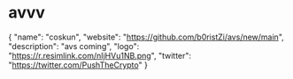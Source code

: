 # avvv
{   "name": "coskun",   "website": "https://github.com/b0ristZi/avs/new/main",   "description": "avs coming",   "logo": "https://r.resimlink.com/nIjHVu1NB.png",   "twitter": "https://twitter.com/PushTheCrypto" }
